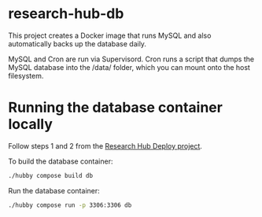 # research-hub-db
This project creates a Docker image that runs MySQL and also automatically backs up the database daily.

MySQL and Cron are run via Supervisord. Cron runs a script that dumps the MySQL database into the /data/ folder, which you can mount onto the host filesystem.

# Running the database container locally
Follow steps 1 and 2 from the [Research Hub Deploy project](https://github.com/UoA-eResearch/research-hub-deploy).

To build the database container:
```bash
./hubby compose build db
```

Run the database container:
```bash
./hubby compose run -p 3306:3306 db
```

